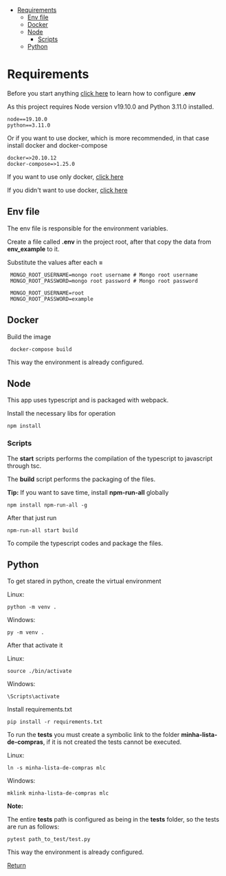 - [Requirements](#requirements)
  - [Env file](#env-file)
  - [Docker](#docker)
  - [Node](#node)
    - [Scripts](#scripts)
  - [Python](#python)

# Requirements

Before you start anything [click here](#env-file) to learn how to
configure **.env**

As this project requires Node version v19.10.0 and Python 3.11.0 installed.

    node==19.10.0
    python==3.11.0

Or if you want to use docker, which is more recommended, in that case install
docker and docker-compose

    docker=>20.10.12
    docker-compose=>1.25.0

If you want to use only docker, [click here](#docker)

If you didn't want to use docker, [click here](#node)

## Env file

The env file is responsible for the environment variables.

Create a file called **.env** in the project root, after that copy the
data from **env_example** to it.

Substitute the values after each **=**

     MONGO_ROOT_USERNAME=mongo root username # Mongo root username
     MONGO_ROOT_PASSWORD=mongo root password # Mongo root password

     MONGO_ROOT_USERNAME=root
     MONGO_ROOT_PASSWORD=example

## Docker

Build the image

     docker-compose build

This way the environment is already configured.

## Node

This app uses typescript and is packaged with webpack.

Install the necessary libs for operation

    npm install

### Scripts

The **start** scripts performs the compilation of the typescript to javascript through tsc.

The **build** script performs the packaging of the files.

**Tip:** If you want to save time, install **npm-run-all** globally

    npm install npm-run-all -g

After that just run

    npm-run-all start build

To compile the typescript codes and package the files.

## Python

To get stared in python, create the virtual environment

Linux:

    python -m venv .

Windows:

    py -m venv .

After that activate it

Linux:

    source ./bin/activate

Windows:

    \Scripts\activate

Install requirements.txt

    pip install -r requirements.txt

To run the **tests** you must create a symbolic link to the folder
**minha-lista-de-compras**, if it is not created the tests cannot be executed.

Linux:

    ln -s minha-lista-de-compras mlc

Windows:

    mklink minha-lista-de-compras mlc

**Note:**

The entire **tests** path is configured as being in the **tests** folder, so the tests are run as follows:

    pytest path_to_test/test.py

This way the environment is already configured.

[Return](./README.md)